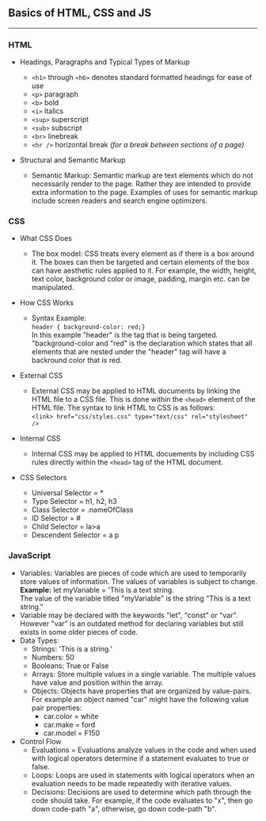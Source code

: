 ## Basics of HTML, CSS and JS

---

### HTML

- Headings, Paragraphs and Typical Types of Markup

  - `<h1>` through `<h6>` denotes standard formatted headings for ease of use
  - `<p>` paragraph
  - `<b>` bold
  - `<i>` italics
  - `<sup>` superscript
  - `<sub>` subscript
  - `<br>` linebreak
  - `<hr />` horizontal break <i>(for a break between sections of a page)</i>

- Structural and Semantic Markup
  - Semantic Markup: Semantic markup are text elements which do not necessarily render to the page. Rather they are intended to provide extra information to the page. Examples of uses for semantic markup include screen readers and search engine optimizers.

### CSS

- What CSS Does

  - The box model: CSS treats every element as if there is a box around it. The boxes can then be targeted and certain elements of the box can have aesthetic rules applied to it. For example, the width, height, text color, background color or image, padding, margin etc. can be manipulated.

- How CSS Works

  - Syntax Example:<br>
    `header { background-color: red;}`  
     In this example "header" is the tag that is being targeted. "background-color and "red" is the declaration which states that all elements that are nested under the "header" tag will have a backround color that is red.

- External CSS
  - External CSS may be applied to HTML documents by linking the HTML file to a CSS file. This is done within the `<head>` element of the HTML file. The syntax to link HTML to CSS is as follows:<br>
    `<link> href="css/styles.css" type="text/css" rel="stylesheet" />`
- Internal CSS
  - Internal CSS may be applied to HTML docuements by including CSS rules directly within the `<head>` tag of the HTML document.
- CSS Selectors
  - Universal Selector = \*
  - Type Selector = h1, h2, h3
  - Class Selector = .nameOfClass
  - ID Selector = #
  - Child Selector = la>a
  - Descendent Selector = a p

### JavaScript

- Variables: Variables are pieces of code which are used to temporarily store values of information. The values of variables is subject to change.<br>
  <b>Example:</b> let myVariable = 'This is a text string.<br>
  The value of the variable titled "myVariable" is the string "This is a text string."
- Variable may be declared with the keywords "let", "const" or "var". However "var" is an outdated method for declaring variables but still exists in some older pieces of code.
- Data Types:
  - Strings: 'This is a string.'
  - Numbers: 50
  - Booleans: True or False
  - Arrays: Store multiple values in a single variable. The multiple values have value and position within the array.
  - Objects: Objects have properties that are organized by value-pairs. For example an object named "car" might have the following value pair properties:
    - car.color = white
    - car.make = ford
    - car.model = F150
- Control Flow
  - Evaluations = Evaluations analyze values in the code and when used with logical operators determine if a statement evaluates to true or false.
  - Loops: Loops are used in statements with logical operators when an evaluation needs to be made repeatedly with iterative values.
  - Decisions: Decisions are used to determine which path through the code should take. For example, if the code evaluates to "x", then go down code-path "a", otherwise, go down code-path "b".
